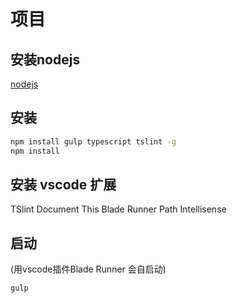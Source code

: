 ﻿# 项目

## 安装nodejs
[nodejs](https://nodejs.org/en/download/)

## 安装
```sh
npm install gulp typescript tslint -g
npm install
```

## 安装 vscode 扩展
TSlint
Document This
Blade Runner
Path Intellisense

## 启动
(用vscode插件Blade Runner 会自启动)
```sh
gulp 
```


